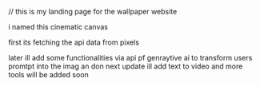 // this is my landing page for the wallpaper website 

i named this cinematic canvas 

first its fetching the api data from pixels 

later ill add some functionalities via api pf genraytive ai to transform  users promtpt into the imag 
an don next update ill add text to video and more tools will be added soon 